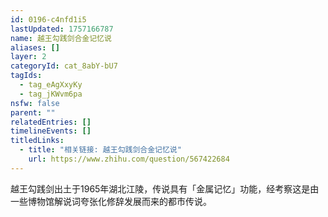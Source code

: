```yaml
---
id: 0196-c4nfd1i5
lastUpdated: 1757166787
name: 越王勾践剑合金记忆说
aliases: []
layer: 2
categoryId: cat_8abY-bU7
tagIds:
  - tag_eAgXxyKy
  - tag_jKWvm6pa
nsfw: false
parent: ""
relatedEntries: []
timelineEvents: []
titledLinks:
  - title: "相关链接: 越王勾践剑合金记忆说"
    url: https://www.zhihu.com/question/567422684
---
```


越王勾践剑出土于1965年湖北江陵，传说具有「金属记忆」功能，经考察这是由一些博物馆解说词夸张化修辞发展而来的都市传说。
